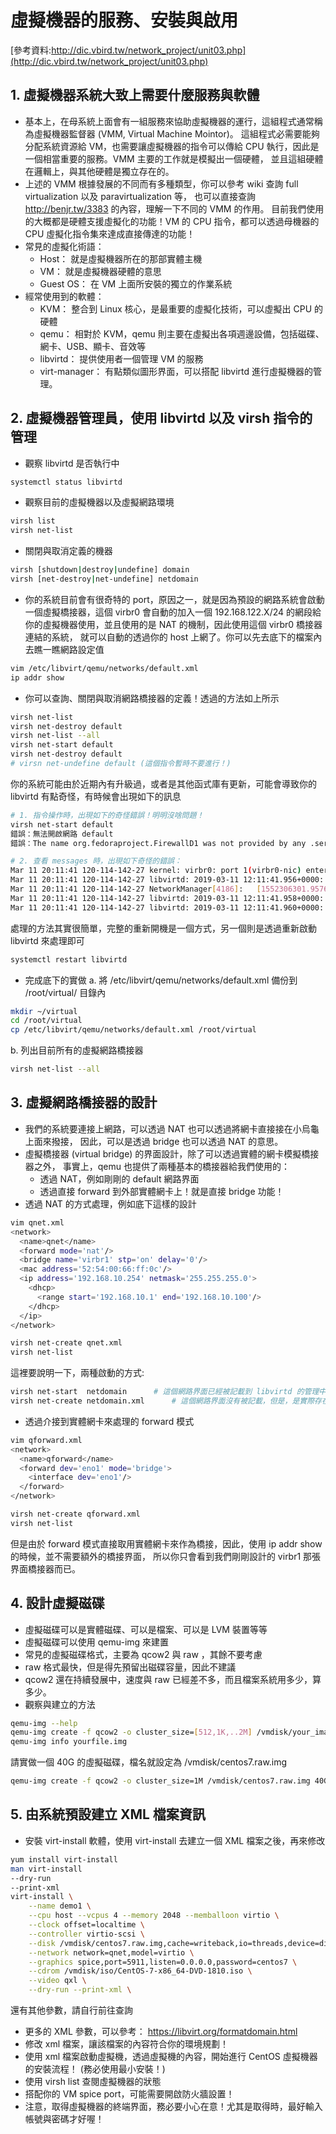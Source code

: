 # 虛擬機器的服務、安裝與啟用
[參考資料:http://dic.vbird.tw/network_project/unit03.php](http://dic.vbird.tw/network_project/unit03.php)

## 1. 虛擬機器系統大致上需要什麼服務與軟體
- 基本上，在母系統上面會有一組服務來協助虛擬機器的運行，這組程式通常稱為虛擬機器監督器 (VMM, Virtual Machine Mointor)。 這組程式必需要能夠分配系統資源給 VM，也需要讓虛擬機器的指令可以傳給 CPU 執行，因此是一個相當重要的服務。VMM 主要的工作就是模擬出一個硬體， 並且這組硬體在邏輯上，與其他硬體是獨立存在的。
- 上述的 VMM 根據發展的不同而有多種類型，你可以參考 wiki 查詢 full virtualization 以及 paravirtualization 等， 也可以直接查詢 http://benjr.tw/3383 的內容，理解一下不同的 VMM 的作用。 目前我們使用的大概都是硬體支援虛擬化的功能！VM 的 CPU 指令，都可以透過母機器的 CPU 虛擬化指令集來達成直接傳達的功能！
- 常見的虛擬化術語：
  - Host： 就是虛擬機器所在的那部實體主機
  - VM： 就是虛擬機器硬體的意思
  - Guest OS： 在 VM 上面所安裝的獨立的作業系統
- 經常使用到的軟體：
  - KVM： 整合到 Linux 核心，是最重要的虛擬化技術，可以虛擬出 CPU 的硬體
  - qemu： 相對於 KVM，qemu 則主要在虛擬出各項週邊設備，包括磁碟、網卡、USB、顯卡、音效等
  - libvirtd： 提供使用者一個管理 VM 的服務
  - virt-manager： 有點類似圖形界面，可以搭配 libvirtd 進行虛擬機器的管理。
## 2. 虛擬機器管理員，使用 libvirtd 以及 virsh 指令的管理
- 觀察 libvirtd 是否執行中
```bash
systemctl status libvirtd
```
- 觀察目前的虛擬機器以及虛擬網路環境
```bash
virsh list
virsh net-list
```
- 關閉與取消定義的機器
```bash
virsh [shutdown|destroy|undefine] domain
virsh [net-destroy|net-undefine] netdomain
```
- 你的系統目前會有很奇特的 port，原因之一，就是因為預設的網路系統會啟動一個虛擬橋接器，這個 virbr0 會自動的加入一個 192.168.122.X/24 的網段給你的虛擬機器使用，並且使用的是 NAT 的機制，因此使用這個 virbr0 橋接器連結的系統， 就可以自動的透過你的 host 上網了。你可以先去底下的檔案內去瞧一瞧網路設定值
```bash
vim /etc/libvirt/qemu/networks/default.xml
ip addr show
```
- 你可以查詢、關閉與取消網路橋接器的定義！透過的方法如上所示
```bash
virsh net-list
virsh net-destroy default
virsh net-list --all
virsh net-start default
virsh net-destroy default
# virsn net-undefine default (這個指令暫時不要進行！)
```
你的系統可能由於近期內有升級過，或者是其他函式庫有更新，可能會導致你的 libvirtd 有點奇怪，有時候會出現如下的訊息
```bash
# 1. 指令操作時，出現如下的奇怪錯誤！明明沒啥問題！
virsh net-start default
錯誤：無法開啟網路 default
錯誤：The name org.fedoraproject.FirewallD1 was not provided by any .service files

# 2. 查看 messages 時，出現如下奇怪的錯誤：
Mar 11 20:11:41 120-114-142-27 kernel: virbr0: port 1(virbr0-nic) entered disabled state
Mar 11 20:11:41 120-114-142-27 libvirtd: 2019-03-11 12:11:41.956+0000: 4955: error : virNetDevSendEthtoolIoctl:3072 : ethtool ioctl error: 沒有此一裝置
Mar 11 20:11:41 120-114-142-27 NetworkManager[4186]:   [1552306301.9576] device (virbr0-nic): released from master device virbr0
Mar 11 20:11:41 120-114-142-27 libvirtd: 2019-03-11 12:11:41.958+0000: 4955: error : virNetDevSendEthtoolIoctl:3072 : ethtool ioctl error: 沒有此一裝置
Mar 11 20:11:41 120-114-142-27 libvirtd: 2019-03-11 12:11:41.960+0000: 4955: error : virNetDevSendEthtoolIoctl:3072 : ethtool ioctl error: 沒有此一裝置
```
處理的方法其實很簡單，完整的重新開機是一個方式，另一個則是透過重新啟動 libvirtd 來處理即可
```bash
systemctl restart libvirtd
```
- 完成底下的實做
a. 將 /etc/libvirt/qemu/networks/default.xml 備份到 /root/virtual/ 目錄內
```bash
mkdir ~/virtual
cd /root/virtual
cp /etc/libvirt/qemu/networks/default.xml /root/virtual
```
b. 列出目前所有的虛擬網路橋接器
```bash
virsh net-list --all
```
## 3.  虛擬網路橋接器的設計
- 我們的系統要連接上網路，可以透過 NAT 也可以透過將網卡直接接在小烏龜上面來撥接， 因此，可以是透過 bridge 也可以透過 NAT 的意思。
- 虛擬橋接器 (virtual bridge) 的界面設計，除了可以透過實體的網卡模擬橋接器之外， 事實上，qemu 也提供了兩種基本的橋接器給我們使用的：
  - 透過 NAT，例如剛剛的 default 網路界面
  - 透過直接 forward 到外部實體網卡上！就是直接 bridge 功能！
- 透過 NAT 的方式處理，例如底下這樣的設計
```bash
vim qnet.xml
<network>
  <name>qnet</name>
  <forward mode='nat'/>
  <bridge name='virbr1' stp='on' delay='0'/>
  <mac address='52:54:00:66:ff:0c'/>
  <ip address='192.168.10.254' netmask='255.255.255.0'>
    <dhcp>
      <range start='192.168.10.1' end='192.168.10.100'/>
    </dhcp>
  </ip>
</network>

virsh net-create qnet.xml
virsh net-list
```
這裡要說明一下，兩種啟動的方式:
```bash
virsh net-start  netdomain		# 這個網路界面已經被記載到 libvirtd 的管理中
virsh net-create netdomain.xml		# 這個網路界面沒有被記載，但是，是實際存在的一個 xml 檔案格式
```
- 透過介接到實體網卡來處理的 forward 模式
```bash
vim qforward.xml
<network>
  <name>qforward</name>
  <forward dev='eno1' mode='bridge'>
    <interface dev='eno1'/>
  </forward>
</network>

virsh net-create qforward.xml
virsh net-list
```
但是由於 forward 模式直接取用實體網卡來作為橋接，因此，使用 ip addr show 的時候，並不需要額外的橋接界面， 所以你只會看到我們剛剛設計的 virbr1 那張界面橋接器而已。
## 4. 設計虛擬磁碟
- 虛擬磁碟可以是實體磁碟、可以是檔案、可以是 LVM 裝置等等
- 虛擬磁碟可以使用 qemu-img 來建置
- 常見的虛擬磁碟格式，主要為 qcow2 與 raw ，其餘不要考慮
- raw 格式最快，但是得先預留出磁碟容量，因此不建議
- qcow2 還在持續發展中，速度與 raw 已經差不多，而且檔案系統用多少，算多少。
- 觀察與建立的方法
```bash
qemu-img --help
qemu-img create -f qcow2 -o cluster_size=[512,1K,..2M] /vmdisk/your_image_filename.img sizeG 
qemu-img info yourfile.img
```
請實做一個 40G 的虛擬磁碟，檔名就設定為 /vmdisk/centos7.raw.img
```bash
qemu-img create -f qcow2 -o cluster_size=1M /vmdisk/centos7.raw.img 40G
```
## 5. 由系統預設建立 XML 檔案資訊
- 安裝 virt-install 軟體，使用 virt-install 去建立一個 XML 檔案之後，再來修改
```bash
yum install virt-install
man virt-install
--dry-run
--print-xml
virt-install \
	--name demo1 \
	--cpu host --vcpus 4 --memory 2048 --memballoon virtio \
	--clock offset=localtime \
	--controller virtio-scsi \
	--disk /vmdisk/centos7.raw.img,cache=writeback,io=threads,device=disk,bus=virtio \
	--network network=qnet,model=virtio \
	--graphics spice,port=5911,listen=0.0.0.0,password=centos7 \
	--cdrom /vmdisk/iso/CentOS-7-x86_64-DVD-1810.iso \
	--video qxl \
	--dry-run --print-xml \
```
還有其他參數，請自行前往查詢
- 更多的 XML 參數，可以參考： https://libvirt.org/formatdomain.html
- 修改 xml 檔案，讓該檔案的內容符合你的環境規劃！
- 使用 xml 檔案啟動虛擬機，透過虛擬機的內容，開始進行 CentOS 虛擬機器的安裝流程！
(務必使用最小安裝！)
- 使用 virsh list 查閱虛擬機器的狀態
- 搭配你的 VM spice port，可能需要開啟防火牆設置！
- 注意，取得虛擬機器的終端界面，務必要小心在意！尤其是取得時，最好輸入帳號與密碼才好喔！
